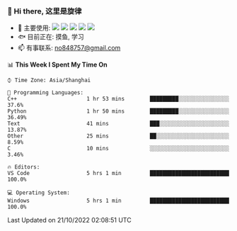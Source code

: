 ### 👋 Hi there, 这里是旋律
- 🔭 主要使用: 
![](https://img.shields.io/badge/-Python-3e74a2?style=flat-square&logo=Python&logoColor=fff)
![](https://img.shields.io/badge/-Java-007396?mstyle=flat-square&logo=Java&logoColor=fff)
![](https://img.shields.io/badge/-Node.js-339933?style=flat-square&logo=Node.js&logoColor=fff)
![](https://img.shields.io/badge/-PostgreSQL-4169e1?style=flat-square&logo=PostgreSQL&logoColor=fff)
![](https://img.shields.io/badge/-VSCode-007acc?style=flat-square&logo=Visual-Studio-Code&logoColor=fff)
- 🐟 目前正在: 摸鱼, 学习
- 📫 有事联系: no848757@gmail.com

<!--START_SECTION:waka-->
📊 **This Week I Spent My Time On** 

```text
⌚︎ Time Zone: Asia/Shanghai

💬 Programming Languages: 
C++                      1 hr 53 mins        █████████░░░░░░░░░░░░░░░░   37.6% 
Python                   1 hr 50 mins        █████████░░░░░░░░░░░░░░░░   36.49% 
Text                     41 mins             ███░░░░░░░░░░░░░░░░░░░░░░   13.87% 
Other                    25 mins             ██░░░░░░░░░░░░░░░░░░░░░░░   8.59% 
C                        10 mins             ░░░░░░░░░░░░░░░░░░░░░░░░░   3.46%

🔥 Editors: 
VS Code                  5 hrs 1 min         █████████████████████████   100.0%

💻 Operating System: 
Windows                  5 hrs 1 min         █████████████████████████   100.0%

```


 Last Updated on 21/10/2022 02:08:51 UTC
<!--END_SECTION:waka-->
